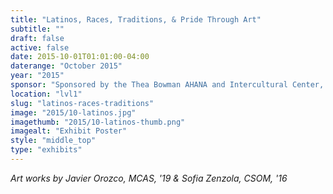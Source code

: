 ```yaml
---
title: "Latinos, Races, Traditions, & Pride Through Art"
subtitle: ""
draft: false
active: false
date: 2015-10-01T01:01:00-04:00
daterange: "October 2015"
year: "2015"
sponsor: "Sponsored by the Thea Bowman AHANA and Intercultural Center, The Boston College Libraries, and The Vice President for Student Affairs"
location: "lvl1"
slug: "latinos-races-traditions"
image: "2015/10-latinos.jpg"
imagethumb: "2015/10-latinos-thumb.png"
imagealt: "Exhibit Poster"
style: "middle_top"
type: "exhibits"
---
```


<em>Art works by Javier Orozco, MCAS, '19 & Sofia Zenzola, CSOM, '16</em>

<!--

Active:
    Yes (will appear on Exhibit's homepage)
    No (will not appear on Exhibit's homepage, but will appear in archives)

Gallery locations: 
    Burns Library (burns)
    Theology and Ministry Library (tml)
    O'Neill Level One (lvl1)
    O'Neill Level Three (lvl3)
    O'Neill Reading Room (reading)
    O'Neill Reading Room Back Wall (backwall)
    O'Neill Lobby (lobby)
    History Dept, Stokes Hall (stokes)
    Bapst Exhibits (bapsts)
    Archived Bapst Exhibits (bapstsarchive)
  
Need spaces for:

  Virtual Exhibits (virtual)
  Tip O'Neill (tiponeill)

Style:
    Poster on left, text on right (default)
    Poster on right, text on left (right)
    Poster large, centered above text (middle_top)
    Poster large, centered below text (middle_down)

Add'l images
    <img src="/theme/img/exhibits/XXXX/201X/00-XXXX.png" alt="words" class="float_left">
    <img src="/theme/img/exhibits/XXXX/201X/00-XXXX.png" alt="words" class="float_right">
    <img src="/theme/img/exhibits/XXXX/201X/00-XXXX.png" alt="words" class="center">

-->

